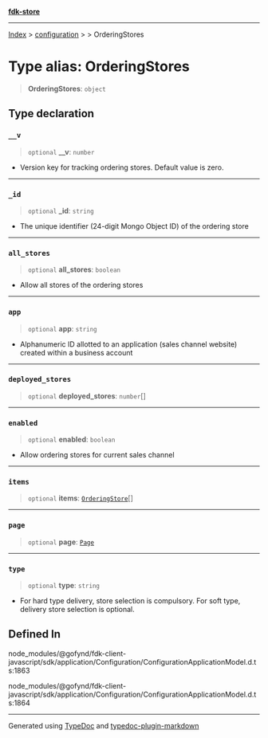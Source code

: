 [**fdk-store**](../../../README.md)
***

[Index](../../../API.md) > [configuration](../../README.md) > [<internal>](../README.md) > OrderingStores

# Type alias: OrderingStores

> **OrderingStores**: `object`

## Type declaration

### `__v`

> `optional` **\_\_v**: `number`

- Version key for tracking ordering stores. Default
value is zero.

***

### `_id`

> `optional` **\_id**: `string`

- The unique identifier (24-digit Mongo Object ID)
of the ordering store

***

### `all_stores`

> `optional` **all\_stores**: `boolean`

- Allow all stores of the ordering stores

***

### `app`

> `optional` **app**: `string`

- Alphanumeric ID allotted to an application (sales
channel website) created within a business account

***

### `deployed_stores`

> `optional` **deployed\_stores**: `number`[]

***

### `enabled`

> `optional` **enabled**: `boolean`

- Allow ordering stores for current sales channel

***

### `items`

> `optional` **items**: [`OrderingStore`](type-alias.OrderingStore.md)[]

***

### `page`

> `optional` **page**: [`Page`](type-alias.Page.md)

***

### `type`

> `optional` **type**: `string`

- For hard type delivery, store selection is
compulsory. For soft type, delivery store selection is optional.

## Defined In

node\_modules/@gofynd/fdk-client-javascript/sdk/application/Configuration/ConfigurationApplicationModel.d.ts:1863

node\_modules/@gofynd/fdk-client-javascript/sdk/application/Configuration/ConfigurationApplicationModel.d.ts:1864

***
Generated using [TypeDoc](https://typedoc.org/) and [typedoc-plugin-markdown](https://www.npmjs.com/package/typedoc-plugin-markdown)
